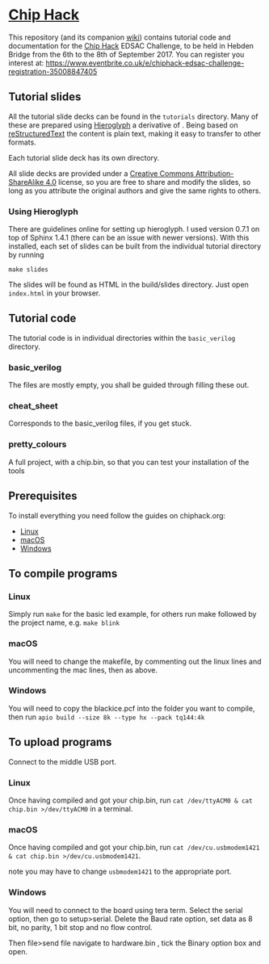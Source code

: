 # [Chip Hack](http://www.chiphack.org)

This repository (and its companion
[wiki](https://github.com/embecosm/chiphack/wiki)) contains tutorial code and
documentation for the [Chip Hack](http://www.chiphack.org) EDSAC Challenge, to
be held in Hebden Bridge from the 6th to the 8th of September 2017. You can
register you interest at:
https://www.eventbrite.co.uk/e/chiphack-edsac-challenge-registration-35008847405

## Tutorial slides

All the tutorial slide decks can be found in the `tutorials` directory.  Many
of these are prepared using
[Hieroglyph](http://docs.hieroglyph.io/en/latest/#) a derivative of .  Being
based on [reStructuredText](http://docutils.sourceforge.net/rst.html) the
content is plain text, making it easy to transfer to other formats.

Each tutorial slide deck has its own directory.

All slide decks are provided under a
[Creative Commons Attribution-ShareAlike 4.0](https://creativecommons.org/licenses/by-sa/4.0/legalcode)
license, so you are free to share and modify the slides, so long as you
attribute the original authors and give the same rights to others.

### Using Hieroglyph

There are guidelines online for setting up hieroglyph.  I used version 0.7.1
on top of Sphinx 1.4.1 (there can be an issue with newer versions).  With this
installed, each set of slides can be built from the individual tutorial
directory by running
```
make slides
```
The slides will be found as HTML in the build/slides directory. Just open
`index.html` in your browser.

## Tutorial code

The tutorial code is in individual directories within the `basic_verilog`
directory.

### basic_verilog

The files are mostly empty, you shall be guided through filling these out.

### cheat_sheet

Corresponds to the basic_verilog files, if you get stuck.

### pretty_colours

A full project, with a chip.bin, so that you can test your installation of the
tools

## Prerequisites

To install everything you need follow the guides on chiphack.org:
 - [Linux](http://chiphack.org/chiphack-2017-install-linux.html)
 - [macOS](http://chiphack.org/chiphack-2017-install-mac.html)
 - [Windows](http://chiphack.org/chiphack-2017-install-windows.html)

## To compile programs

### Linux

Simply run `make` for the basic led example, for others run make followed by
the project name, e.g. `make blink`

### macOS

You will need to change the makefile, by commenting out the linux lines and
uncommenting the mac lines, then as above.

### Windows

You will need to copy the blackice.pcf into the folder you want to compile,
then run `apio build --size 8k --type hx --pack tq144:4k`

## To upload programs

Connect to the middle USB port.

### Linux

Once having compiled and got your chip.bin, run `cat /dev/ttyACM0 & cat chip.bin >/dev/ttyACM0` in a terminal.

### macOS

Once having compiled and got your chip.bin, run `cat /dev/cu.usbmodem1421 & cat chip.bin >/dev/cu.usbmodem1421`.

note you may have to change `usbmodem1421` to the appropriate port.

### Windows

You will need to connect to the board using tera term. Select the serial
option, then go to setup>serial. Delete the Baud rate option, set data as 8
bit, no parity, 1 bit stop and no flow control.

Then file>send file navigate to hardware.bin , tick the Binary option box and
open.
